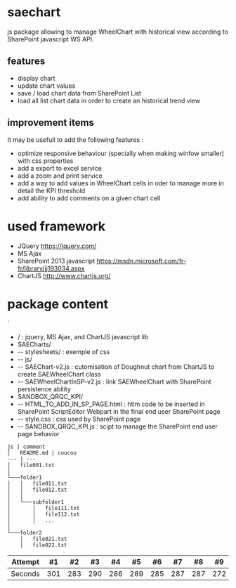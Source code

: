 # saechart
js package allowing to manage WheelChart with historical view according to SharePoint javascript WS API.

## features
+ display chart
+ update chart values
+ save / load chart data from SharePoint List
+ load all list chart data in order to create an historical trend view

## improvement items
It may be usefull to add the following features :
+ optimize responsive behaviour (specially when making winfow smaller) with css properties
+ add a export to excel service
+ add a zoom and print service
+ add a way to add values in WheelChart cells in oder to manage more in detail the KPI threshold
+ add ability to add comments on a given chart cell

# used framework
+ JQuery https://jquery.com/
+ MS Ajax
+ SharePoint 2013 javascript https://msdn.microsoft.com/fr-fr/library/jj193034.aspx
+ ChartJS http://www.chartjs.org/

# package content
`
+ / : jquery, MS Ajax, and ChartJS javascript lib
+ SAECharts/
+ -- stylesheets/ : exemple of css
+ -- js/
+    -- SAEChart-v2.js : cutomisation of Doughnut chart from ChartJS to create SAEWheelChart class
+    -- SAEWheelChartInSP-v2.js : link SAEWheelChart with SharePoint persistence ability
+ SANDBOX_QRQC_KPI/
+    -- HTML_TO_ADD_IN_SP_PAGE.html : htlm code to be inserted in SharePoint ScriptEditor Webpart in the final end user SharePoint page
+    -- style.css : css used by SharePoint page
+    -- SANDBOX_QRQC_KPI.js : scipt to manage the SharePoint end user page behavior
`
```
js | comment
│   README.md | coucou
--- | ---
│   file001.txt    
│
└───folder1
│   │   file011.txt
│   │   file012.txt
│   │
│   └───subfolder1
│       │   file111.txt
│       │   file112.txt
│       │   ...
│   
└───folder2
    │   file021.txt
    │   file022.txt
```
Attempt | #1 | #2 | #3 | #4 | #5 | #6 | #7 | #8 | #9 | #10 | #11
--- | --- | --- | --- |--- |--- |--- |--- |--- |--- |--- |---
Seconds | 301 | 283 | 290 | 286 | 289 | 285 | 287 | 287 | 272 | 276 | 269
